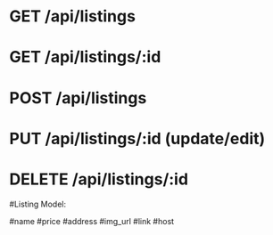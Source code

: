 
# GET /api/listings
# GET /api/listings/:id
# POST /api/listings
# PUT /api/listings/:id (update/edit)
# DELETE /api/listings/:id

#Listing Model:

#name
#price
#address
#img_url
#link
#host


